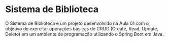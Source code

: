 # Sistema de Biblioteca

O Sistema de Biblioteca é um projeto desenvolvido na Aula 01 com o objetivo de exercitar operações básicas de CRUD (Create, Read, Update, Delete) em um ambiente de programação utilizando o Spring Boot em Java.

